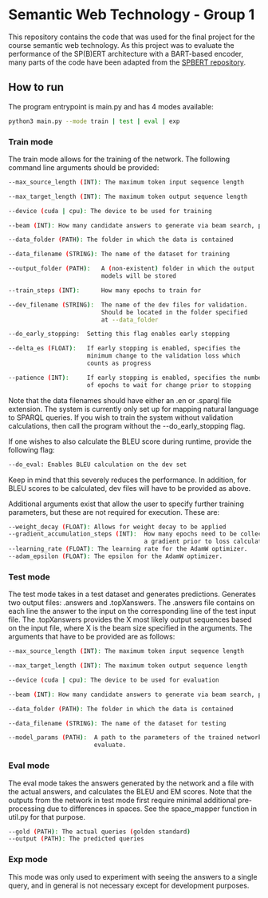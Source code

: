 # Semantic Web Technology - Group 1

This repository contains the code that was used for the final project
for the course semantic web technology. As this project was to evaluate
the performance of the SP(B)ERT architecture with a BART-based encoder,
many parts of the code have been adapted from the [SPBERT repository](https://github.com/heraclex12/NLP2SPARQL).

## How to run
The program entrypoint is main.py and has 4 modes available:
```bash
python3 main.py --mode train | test | eval | exp
```
### Train mode
The train mode allows for the training of the network. The following
command line arguments should be provided:
```bash
--max_source_length (INT): The maximum token input sequence length

--max_target_length (INT): The maximum token output sequence length

--device (cuda | cpu): The device to be used for training

--beam (INT): How many candidate answers to generate via beam search, per input

--data_folder (PATH): The folder in which the data is contained

--data_filename (STRING): The name of the dataset for training

--output_folder (PATH):   A (non-existent) folder in which the output
                          models will be stored

--train_steps (INT):      How many epochs to train for

--dev_filename (STRING):  The name of the dev files for validation.
                          Should be located in the folder specified
                          at --data_folder

--do_early_stopping:  Setting this flag enables early stopping

--delta_es (FLOAT):   If early stopping is enabled, specifies the
                      minimum change to the validation loss which
                      counts as progress

--patience (INT):     If early stopping is enabled, specifies the number
                      of epochs to wait for change prior to stopping
```
Note that the data filenames should have either an .en or .sparql file
extension. The system is currently only set up for mapping natural language to
SPARQL queries. If you wish to train the system without validation calculations,
then call the program without the --do_early_stopping flag.


If one wishes to also calculate the BLEU score during runtime, provide
the following flag:
```bash
--do_eval: Enables BLEU calculation on the dev set
```

Keep in mind that this severely reduces the performance. In addition,
for BLEU scores to be calculated, dev files will have to be provided as above.

Additional arguments exist that allow the user to specify further training
parameters, but these are not required for execution. These are:
```bash
--weight_decay (FLOAT): Allows for weight decay to be applied
--gradient_accumulation_steps (INT):  How many epochs need to be collected in
                                      a gradient prior to loss calculation
--learning_rate (FLOAT): The learning rate for the AdamW optimizer.
--adam_epsilon (FLOAT): The epsilon for the AdamW optimizer.

```

### Test mode
The test mode takes in a test dataset and generates predictions. Generates two
output files: .answers and .topXanswers. The .answers file contains on each
line the answer to the input on the corresponding line of the test input file.
The .topXanswers provides the X most likely output sequences based on the input
file, where X is the beam size specified in the arguments. The arguments that
have to be provided are as follows:

```bash
--max_source_length (INT): The maximum token input sequence length

--max_target_length (INT): The maximum token output sequence length

--device (cuda | cpu): The device to be used for evaluation

--beam (INT): How many candidate answers to generate via beam search, per input

--data_folder (PATH): The folder in which the data is contained

--data_filename (STRING): The name of the dataset for testing

--model_params (PATH):  A path to the parameters of the trained network to
                        evaluate.
```
### Eval mode
The eval mode takes the answers generated by the network and a file with the
actual answers, and calculates the BLEU and EM scores. Note that the
outputs from the network in test mode first require minimal additional
pre-processing due to differences in spaces. See the space_mapper function
in util.py for that purpose.

```bash
--gold (PATH): The actual queries (golden standard)
--output (PATH): The predicted queries
```

### Exp mode
This mode was only used to experiment with seeing the answers to a single
query, and in general is not necessary except for development purposes.
